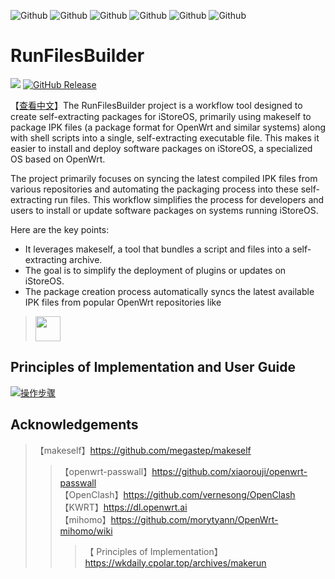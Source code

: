 ![Github](https://img.shields.io/badge/Passwall.run-123456?logo=github&logoColor=fff&labelColor=green&style=for-the-badge) ![Github](https://img.shields.io/badge/openclash.run-123456?logo=github&logoColor=fff&labelColor=red&style=for-the-badge) ![Github](https://img.shields.io/badge/SSRP.run-123456?logo=github&logoColor=fff&labelColor=blue&style=for-the-badge) ![Github](https://img.shields.io/badge/passwall2.run-123456?logo=github&logoColor=fff&labelColor=AB5ED8&style=for-the-badge) ![Github](https://img.shields.io/badge/mihomo.run-123456?logo=github&logoColor=fff&labelColor=yellow&style=for-the-badge)
![Github](https://img.shields.io/badge/lucky.run-123456?logo=github&logoColor=fff&labelColor=ff8c00&style=for-the-badge) 
# RunFilesBuilder 
<img src="https://img.shields.io/github/downloads/wukongdaily/RunFilesBuilder/total.svg?style=for-the-badge&color=32C955"/>  [![GitHub Release](https://img.shields.io/github/v/release/wukongdaily/RunFilesBuilder?style=for-the-badge&logoColor=green&color=%23E1A8CD)](https://github.com/wukongdaily/RunFilesBuilder/releases)

【[查看中文](https://github.com/wukongdaily/RunFilesBuilder/blob/master/README.md)】The RunFilesBuilder project is a workflow tool designed to create self-extracting packages for iStoreOS, primarily using makeself to package IPK files (a package format for OpenWrt and similar systems) along with shell scripts into a single, self-extracting executable file. This makes it easier to install and deploy software packages on iStoreOS, a specialized OS based on OpenWrt.

The project primarily focuses on syncing the latest compiled IPK files from various repositories and automating the packaging process into these self-extracting run files. This workflow simplifies the process for developers and users to install or update software packages on systems running iStoreOS.

Here are the key points:

- It leverages makeself, a tool that bundles a script and files into a self-extracting archive.
- The goal is to simplify the deployment of plugins or updates on iStoreOS.
- The package creation process automatically syncs the latest available IPK files from popular OpenWrt repositories like



> <img src="https://github.com/user-attachments/assets/3f5dabba-1efa-4e67-bf5b-86a27c114902" height=40>

## Principles of Implementation and User Guide
[![操作步骤](https://img.shields.io/badge/YouTube-123456?logo=youtube&labelColor=ff0000)](https://youtu.be/o0TN8LV01i4)

## Acknowledgements
> 【makeself】https://github.com/megastep/makeself
> > 【openwrt-passwall】https://github.com/xiaorouji/openwrt-passwall<br>
> > 【OpenClash】https://github.com/vernesong/OpenClash<br>
> > 【KWRT】https://dl.openwrt.ai<br>
> > 【mihomo】https://github.com/morytyann/OpenWrt-mihomo/wiki<br>
> > > 【 Principles of Implementation】https://wkdaily.cpolar.top/archives/makerun


